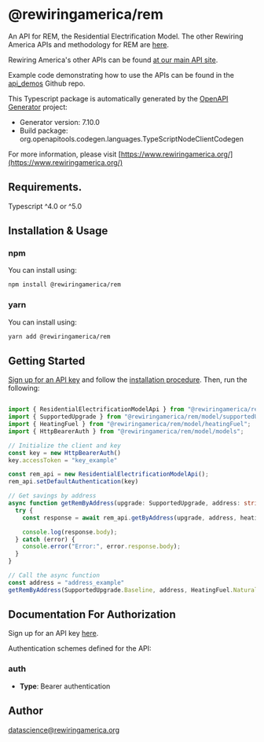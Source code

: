 # @rewiringamerica/rem
An API for REM, the Residential Electrification Model.
        The other Rewiring America APIs and methodology for REM are [here](https://api.rewiringamerica.org/).

Rewiring America's other APIs can be found [at our main API site](https://api.rewiringamerica.org/).

Example code demonstrating how to use the APIs can be found in the [api_demos](https://github.com/rewiringamerica/api_demos) Github repo.

This Typescript package is automatically generated by the [OpenAPI Generator](https://openapi-generator.tech) project:

- Generator version: 7.10.0
- Build package: org.openapitools.codegen.languages.TypeScriptNodeClientCodegen

For more information, please visit [https://www.rewiringamerica.org/](https://www.rewiringamerica.org/)

## Requirements.

Typescript ^4.0 or ^5.0

## Installation & Usage
### npm

You can install using:

```sh
npm install @rewiringamerica/rem
```

### yarn

You can install using:

```sh
yarn add @rewiringamerica/rem
```

## Getting Started

[Sign up for an API key](https://homes.rewiringamerica.org/api/developer-login) and follow the [installation procedure](#installation--usage).
Then, run the following:

```typescript

import { ResidentialElectrificationModelApi } from "@rewiringamerica/rem/api/apis";
import { SupportedUpgrade } from "@rewiringamerica/rem/model/supportedUpgrade";
import { HeatingFuel } from "@rewiringamerica/rem/model/heatingFuel";
import { HttpBearerAuth } from "@rewiringamerica/rem/model/models";

// Initialize the client and key
const key = new HttpBearerAuth()
key.accessToken = "key_example"

const rem_api = new ResidentialElectrificationModelApi();
rem_api.setDefaultAuthentication(key)

// Get savings by address
async function getRemByAddress(upgrade: SupportedUpgrade, address: string, heatingFuel: HeatingFuel) {
  try {
    const response = await rem_api.getByAddress(upgrade, address, heatingFuel);

    console.log(response.body);
  } catch (error) {
    console.error("Error:", error.response.body);
  }
}

// Call the async function
const address = "address_example"
getRemByAddress(SupportedUpgrade.Baseline, address, HeatingFuel.NaturalGas);

```


<a id="documentation-for-authorization"></a>
## Documentation For Authorization

Sign up for an API key [here](https://homes.rewiringamerica.org/api/developer-login).

Authentication schemes defined for the API:
<a id="auth"></a>
### auth

- **Type**: Bearer authentication


## Author

datascience@rewiringamerica.org
